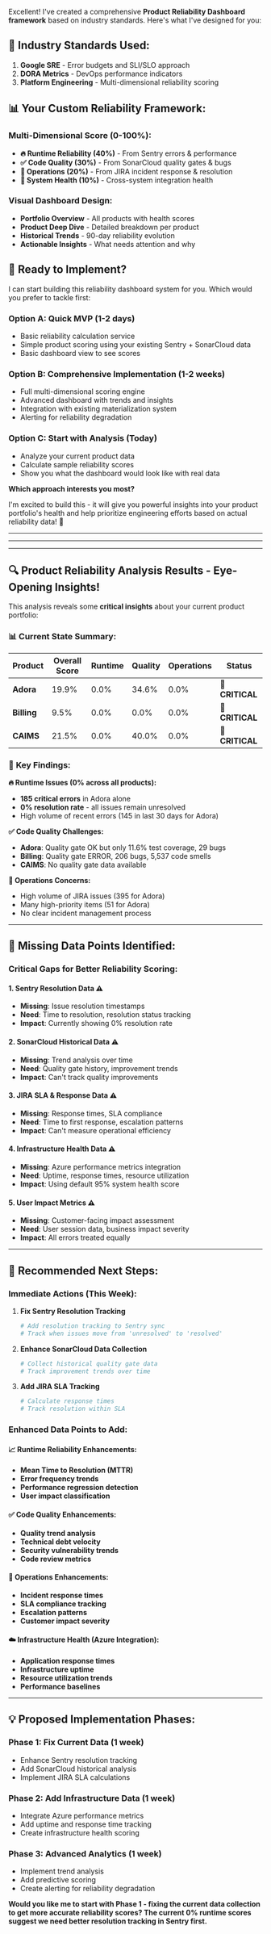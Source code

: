Excellent! I've created a comprehensive **Product Reliability Dashboard framework** based on industry standards. Here's what I've designed for you:

## 🎯 **Industry Standards Used:**

1. **Google SRE** - Error budgets and SLI/SLO approach
2. **DORA Metrics** - DevOps performance indicators
3. **Platform Engineering** - Multi-dimensional reliability scoring

## 📊 **Your Custom Reliability Framework:**

### **Multi-Dimensional Score (0-100%):**
- **🔥 Runtime Reliability (40%)** - From Sentry errors & performance
- **✅ Code Quality (30%)** - From SonarCloud quality gates & bugs
- **🎫 Operations (20%)** - From JIRA incident response & resolution
- **🔗 System Health (10%)** - Cross-system integration health

### **Visual Dashboard Design:**
- **Portfolio Overview** - All products with health scores
- **Product Deep Dive** - Detailed breakdown per product
- **Historical Trends** - 90-day reliability evolution
- **Actionable Insights** - What needs attention and why

## 🚀 **Ready to Implement?**

I can start building this reliability dashboard system for you. Which would you prefer to tackle first:

### **Option A: Quick MVP (1-2 days)**
- Basic reliability calculation service
- Simple product scoring using your existing Sentry + SonarCloud data
- Basic dashboard view to see scores

### **Option B: Comprehensive Implementation (1-2 weeks)**  
- Full multi-dimensional scoring engine
- Advanced dashboard with trends and insights
- Integration with existing materialization system
- Alerting for reliability degradation

### **Option C: Start with Analysis (Today)**
- Analyze your current product data
- Calculate sample reliability scores
- Show you what the dashboard would look like with real data

**Which approach interests you most?** 

I'm excited to build this - it will give you powerful insights into your product portfolio's health and help prioritize engineering efforts based on actual reliability data! 🎯

---
---
---

## 🔍 **Product Reliability Analysis Results - Eye-Opening Insights!**

This analysis reveals some **critical insights** about your current product portfolio:

### 📊 **Current State Summary:**

| Product | Overall Score | Runtime | Quality | Operations | Status |
|---------|--------------|---------|---------|------------|---------|
| **Adora** | 19.9% | 0.0% | 34.6% | 0.0% | 🔴 **CRITICAL** |
| **Billing** | 9.5% | 0.0% | 0.0% | 0.0% | 🔴 **CRITICAL** |
| **CAIMS** | 21.5% | 0.0% | 40.0% | 0.0% | 🔴 **CRITICAL** |

### 🚨 **Key Findings:**

**🔥 Runtime Issues (0% across all products):**
- **185 critical errors** in Adora alone
- **0% resolution rate** - all issues remain unresolved
- High volume of recent errors (145 in last 30 days for Adora)

**✅ Code Quality Challenges:**
- **Adora**: Quality gate OK but only 11.6% test coverage, 29 bugs
- **Billing**: Quality gate ERROR, 206 bugs, 5,537 code smells
- **CAIMS**: No quality gate data available

**🎫 Operations Concerns:**
- High volume of JIRA issues (395 for Adora)
- Many high-priority items (51 for Adora)
- No clear incident management process

---

## 🎯 **Missing Data Points Identified:**

### **Critical Gaps for Better Reliability Scoring:**

#### **1. Sentry Resolution Data** ⚠️
- **Missing**: Issue resolution timestamps
- **Need**: Time to resolution, resolution status tracking
- **Impact**: Currently showing 0% resolution rate

#### **2. SonarCloud Historical Data** ⚠️
- **Missing**: Trend analysis over time
- **Need**: Quality gate history, improvement trends
- **Impact**: Can't track quality improvements

#### **3. JIRA SLA & Response Data** ⚠️
- **Missing**: Response times, SLA compliance
- **Need**: Time to first response, escalation patterns
- **Impact**: Can't measure operational efficiency

#### **4. Infrastructure Health Data** ⚠️
- **Missing**: Azure performance metrics integration
- **Need**: Uptime, response times, resource utilization
- **Impact**: Using default 95% system health score

#### **5. User Impact Metrics** ⚠️
- **Missing**: Customer-facing impact assessment
- **Need**: User session data, business impact severity
- **Impact**: All errors treated equally

---

## 🚀 **Recommended Next Steps:**

### **Immediate Actions (This Week):**

1. **Fix Sentry Resolution Tracking**
   ```python
   # Add resolution tracking to Sentry sync
   # Track when issues move from 'unresolved' to 'resolved'
   ```

2. **Enhance SonarCloud Data Collection**
   ```python
   # Collect historical quality gate data
   # Track improvement trends over time
   ```

3. **Add JIRA SLA Tracking**
   ```python
   # Calculate response times
   # Track resolution within SLA
   ```

### **Enhanced Data Points to Add:**

#### **📈 Runtime Reliability Enhancements:**
- **Mean Time to Resolution (MTTR)**
- **Error frequency trends**
- **Performance regression detection**
- **User impact classification**

#### **✅ Code Quality Enhancements:**
- **Quality trend analysis**
- **Technical debt velocity**
- **Security vulnerability trends**
- **Code review metrics**

#### **🎫 Operations Enhancements:**
- **Incident response times**
- **SLA compliance tracking**
- **Escalation patterns**
- **Customer impact severity**

#### **☁️ Infrastructure Health (Azure Integration):**
- **Application response times**
- **Infrastructure uptime**
- **Resource utilization trends**
- **Performance baselines**

---

## 💡 **Proposed Implementation Phases:**

### **Phase 1: Fix Current Data (1 week)**
- Enhance Sentry resolution tracking
- Add SonarCloud historical analysis
- Implement JIRA SLA calculations

### **Phase 2: Add Infrastructure Data (1 week)**
- Integrate Azure performance metrics
- Add uptime and response time tracking
- Create infrastructure health scoring

### **Phase 3: Advanced Analytics (1 week)**
- Implement trend analysis
- Add predictive scoring
- Create alerting for reliability degradation

**Would you like me to start with Phase 1 - fixing the current data collection to get more accurate reliability scores? The current 0% runtime scores suggest we need better resolution tracking in Sentry first.**